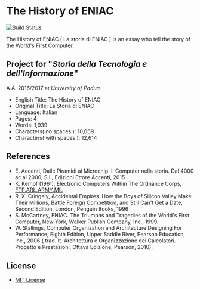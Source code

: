 # The History of ENIAC
[![Build Status](https://travis-ci.org/Giglium/The-History-of-Eniac.svg?branch=master)](https://travis-ci.org/Giglium/The-History-of-Eniac)

The History of ENIAC ( La storia di ENIAC ) is an essay who tell the story of the World's First Computer.

## Project for "*Storia della Tecnologia e dell'Informazione*"
A.A. 2016/2017 at *University of Padua*

- English Title: The History of ENIAC
- Original Title: La Storia di ENIAC
- Language: Italian
- Pages: 4
- Words: 1,939
- Characters( no spaces ):   10,669
- Characters( with spaces ): 12,614

## References
* E. Accenti, Dalle Piramidi ai Microchip. Il Computer nella storia. Dal 4000 ac al 2000, S.l., Edizioni Ettore Accenti, 2015.
* K. Kempf (1961), Electronic Computers Within The Ordnance Corps, [FTP.ARL.ARMY.MIL](http://ftp.arl.mil/~mike/comphist/61ordnance/chap2.html)
* R. X. Cringely, Accidental Empires. How the Boys of Silicon Valley Make Their Millions, Battle Foreign Competition, and Still Can't Get a Date, Second Edition, London, Penguin Books, 1996
* S. McCartney, ENIAC. The Triumphs and Tragedies of the World's First Computer, New York, Walker Publish Company, Inc., 1999.
* W. Stallings, Computer Organization and Architecture Designing For Performance, Eighth Edition, Upper Saddle River, Pearson Education, Inc., 2006 ( trad. It. Architettura e Organizzazione dei Calcolatori. Progetto e Prestazioni, Ottava Edizione, Pearson, 2010).


## License
* [MIT License](https://opensource.org/licenses/MIT)
